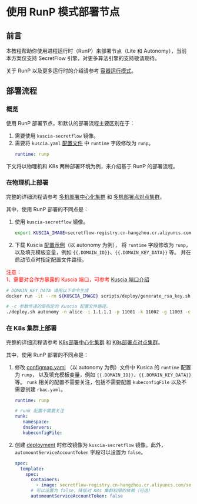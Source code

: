 # 使用 RunP 模式部署节点

## 前言
本教程帮助你使用进程运行时（RunP）来部署节点（Lite 和 Autonomy），当前本方案仅支持 SecretFlow 引擎，对更多算法引擎的支持敬请期待。

关于 RunP 以及更多运行时的介绍请参考 [容器运行模式](../../reference/architecture_cn.md#agent)。

## 部署流程

### 概览
使用 RunP 部署节点，和默认的部署流程主要区别在于：
1. 需要使用 `kuscia-secretflow` 镜像。
2. 需要将 `kuscia.yaml` [配置文件](../kuscia_config_cn.md) 中 `runtime` 字段修改为 `runp`。
    ```yaml
    runtime: runp
    ```
下文将以物理机和 K8s 两种部署环境为例，来介绍基于 RunP 的部署流程。

### 在物理机上部署
完整的详细流程请参考 [多机部署中心化集群](../Docker_deployment_kuscia/deploy_master_lite_cn.md) 和 [多机部署点对点集群](../Docker_deployment_kuscia/deploy_p2p_cn.md)。

其中，使用 RunP 部署的不同点是：
1. 使用 `kuscia-secretflow` 镜像。
   ```bash
   export KUSCIA_IMAGE=secretflow-registry.cn-hangzhou.cr.aliyuncs.com/secretflow/kuscia-secretflow:0.8.0b0
   ```

2. 下载 Kuscia [配置示例](https://github.com/secretflow/kuscia/blob/main/scripts/templates/kuscia-autonomy.yaml)（以 autonomy 为例），
   将 `runtime` 字段修改为 `runp`，以及填充模板变量，例如 `{{.DOMAIN_ID}}`、`{{.DOMAIN_KEY_DATA}}` 等。 并在启动节点时指定配置文件路径。

<span style="color:red;">注意：<br>
1、需要对合作方暴露的 Kuscia 端口，可参考 [Kuscia 端口介绍](../kuscia_ports_cn.md) </span>

   ```bash
   # DOMAIN_KEY_DATA 请用以下命令生成
   docker run -it --rm ${KUSCIA_IMAGE} scripts/deploy/generate_rsa_key.sh

   # -c 参数传递的是指定的 Kuscia 配置文件路径。
   ./deploy.sh autonomy -n alice -i 1.1.1.1 -p 11001 -k 11002 -g 11003 -c kuscia-autonomy.yaml
   ```

### 在 K8s 集群上部署
完整的详细流程请参考 [K8s部署中心化集群](./K8s_master_lite_cn.md) 和 [K8s部署点对点集群](./K8s_p2p_cn.md)。

其中，使用 RunP 部署的不同点是：
1. 修改 [configmap.yaml](https://github.com/secretflow/kuscia/blob/main/hack/k8s/autonomy/configmap.yaml) （以 autonomy 为例）文件中 Kusica 的 `runtime` 配置为 `runp`，
   以及填充模板变量，例如 `{{.DOMAIN_ID}}`、`{{.DOMAIN_KEY_DATA}}` 等。 `runk` 相关的配置不需要关注，包括不需要配置 `kubeconfigFile` 以及不需要创建 `rbac.yaml`。
   ```yaml
   runtime: runp

   # runk 配置不需要关注
   runk:
      namespace:
      dnsServers:
      kubeconfigFile:
   ```

2. 创建 [deployment](https://github.com/secretflow/kuscia/blob/main/hack/k8s/autonomy/deployment.yaml) 时修改镜像为 `kuscia-secretflow` 镜像。此外，`automountServiceAccountToken` 字段可以设置为 `false`。
   ```yaml
   spec:
     template:
       spec:
         containers:
           - image: secretflow-registry.cn-hangzhou.cr.aliyuncs.com/secretflow/kuscia-secretflow:0.8.0b0
         # 可以设置为 false，降低对 K8s 集群权限的依赖（可选）
         automountServiceAccountToken: false
   ```